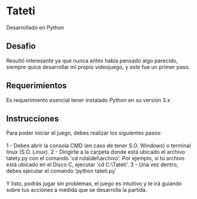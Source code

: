 # Tateti
Desarrollado en Python<br/>

## Desafio
Resultó interesante ya que nunca antes había pensado algo parecido, siempre quice desarrollar mi propio videojuego, y este fue un primer paso.

## Requerimientos
Es requerimiento esencial tener instalado Python en su versión 3.x

## Instrucciones
Para poder iniciar el juego, debes realizar los siguientes pasos:<br/><br/>
1 - Debes abrir la consola CMD (en caso de tener S.O. Windows) o terminal linux (S.O. Linux).
2 - Dirigirte a la carpeta donde está ubicado el archivo tatety.py con el comando 'cd ruta\del\archivo\'. Por ejemplo, si tu archivo está ubicado en el Disco C, ejecutar 'cd C:\Tateti\'.
3 - Una vez dentro, debes ejecutar el comando 'python tateti.py'<br/><br/>
Y listo, podrás jugar sin problemas, el juego es intuitivo y te irá guiando sobre tus acciones a medida que se desarrolla la partida.
